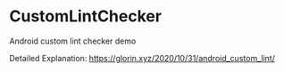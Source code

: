 # CustomLintChecker
Android custom lint checker demo

Detailed Explanation: https://glorin.xyz/2020/10/31/android_custom_lint/

